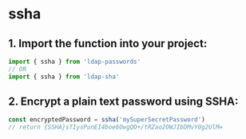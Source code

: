 # ssha

## 1. Import the function into your project:
```ts
import { ssha } from 'ldap-passwords'
// OR
import { ssha } from 'ldap-sha'
```

## 2. Encrypt a plain text password using SSHA:
```ts
const encryptedPassword = ssha('mySuperSecretPassword')
// return {SSHA}sTIysPunEI4boe6OwgQO+/tRZao2OWJIbDMvY0g2UlM=
```
